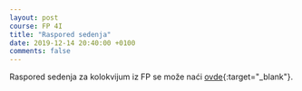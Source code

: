 ```yaml
---
layout: post
course: FP 4I
title: "Raspored sedenja"
date: 2019-12-14 20:40:00 +0100
comments: false
---
```


Raspored sedenja za kolokvijum iz FP se može naći 
[ovde](http://poincare.matf.bg.ac.rs/~ivan/files/fp/raspored-polaganja-kolokvijuma.pdf){:target="_blank"}.
